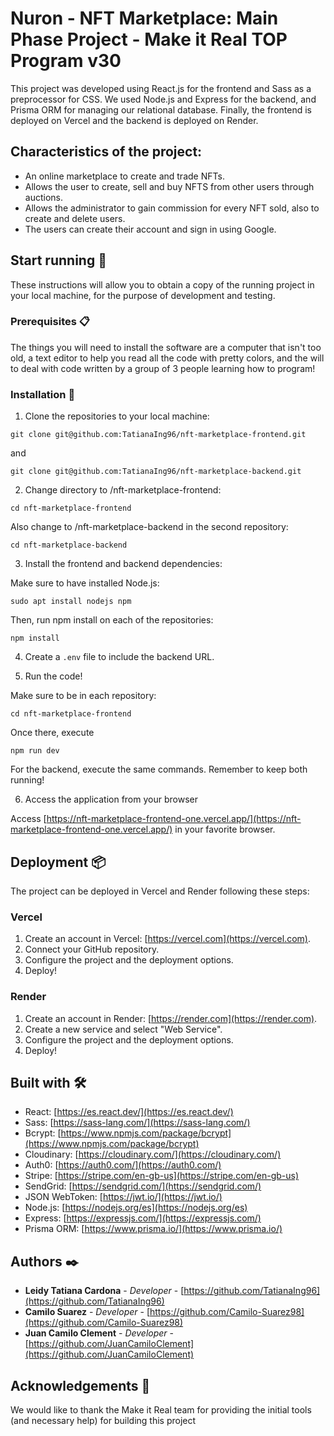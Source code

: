 # Nuron - NFT Marketplace: Main Phase Project - Make it Real TOP Program v30

This project was developed using React.js for the frontend and Sass as a preprocessor for CSS. We used Node.js and Express for the backend, and Prisma ORM for managing our relational database. Finally, the frontend is deployed on Vercel and the backend is deployed on Render.

## Characteristics of the project:
- An online marketplace to create and trade NFTs.
- Allows the user to create, sell and buy NFTS from other users through auctions.
- Allows the administrator to gain commission for every NFT sold, also to create and delete users.
- The users can create their account and sign in using Google.

## Start running 🚀

These instructions will allow you to obtain a copy of the running project in your local machine, for the purpose of development and testing.

### Prerequisites 📋

The things you will need to install the software are a computer that isn't too old, a text editor to help you read all the code with pretty colors, and the will to deal with code written by a group of 3 people learning how to program!

### Installation 🔧

1. Clone the repositories to your local machine: 
```
git clone git@github.com:TatianaIng96/nft-marketplace-frontend.git
```

and

```
git clone git@github.com:TatianaIng96/nft-marketplace-backend.git
```

2. Change directory to /nft-marketplace-frontend:
```
cd nft-marketplace-frontend
```

Also change to /nft-marketplace-backend in the second repository:
```
cd nft-marketplace-backend
```

3. Install the frontend and backend dependencies:

Make sure to have installed Node.js:
```
sudo apt install nodejs npm
```

Then, run npm install on each of the repositories:
```
npm install
```

4. Create a `.env` file to include the backend URL.

5. Run the code!

Make sure to be in each repository:
```
cd nft-marketplace-frontend
```
Once there, execute
```
npm run dev
```
For the backend, execute the same commands. Remember to keep both running!

6. Access the application from your browser

Access [https://nft-marketplace-frontend-one.vercel.app/](https://nft-marketplace-frontend-one.vercel.app/) in your favorite browser.

## Deployment 📦

The project can be deployed in Vercel and Render following these steps:

### Vercel

1. Create an account in Vercel: [https://vercel.com](https://vercel.com).
2. Connect your GitHub repository.
3. Configure the project and the deployment options.
4. Deploy!

### Render

1. Create an account in Render: [https://render.com](https://render.com).
2. Create a new service and select "Web Service".
3. Configure the project and the deployment options.
4. Deploy!

## Built with 🛠️

- React: [https://es.react.dev/](https://es.react.dev/)
- Sass: [https://sass-lang.com/](https://sass-lang.com/)
- Bcrypt: [https://www.npmjs.com/package/bcrypt](https://www.npmjs.com/package/bcrypt)
- Cloudinary: [https://cloudinary.com/](https://cloudinary.com/)
- Auth0: [https://auth0.com/](https://auth0.com/)
- Stripe: [https://stripe.com/en-gb-us](https://stripe.com/en-gb-us)
- SendGrid: [https://sendgrid.com/](https://sendgrid.com/)
- JSON WebToken: [https://jwt.io/](https://jwt.io/)
- Node.js: [https://nodejs.org/es](https://nodejs.org/es)
- Express: [https://expressjs.com/](https://expressjs.com/)
- Prisma ORM: [https://www.prisma.io/](https://www.prisma.io/)

## Authors ✒️

- **Leidy Tatiana Cardona** - _Developer_ - [https://github.com/TatianaIng96](https://github.com/TatianaIng96)
- **Camilo Suarez** - _Developer_ - [https://github.com/Camilo-Suarez98](https://github.com/Camilo-Suarez98)
- **Juan Camilo Clement** - _Developer_ - [https://github.com/JuanCamiloClement](https://github.com/JuanCamiloClement)

## Acknowledgements 🎁

We would like to thank the Make it Real team for providing the initial tools (and necessary help) for building this project
